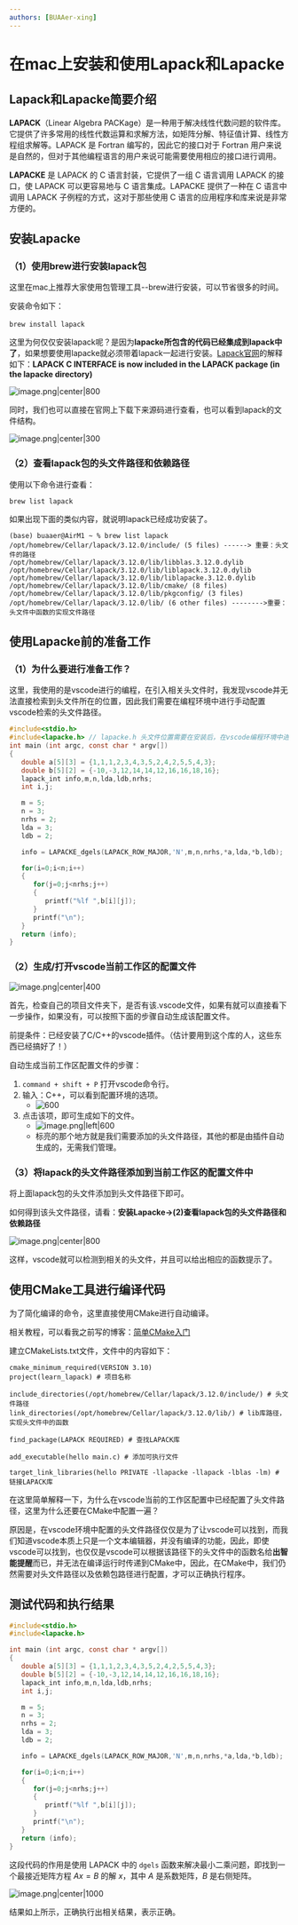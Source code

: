 ```yaml
---
authors: [BUAAer-xing]
---
```



# 在mac上安装和使用Lapack和Lapacke

## Lapack和Lapacke简要介绍

**LAPACK**（Linear Algebra PACKage）是一种用于解决线性代数问题的软件库。它提供了许多常用的线性代数运算和求解方法，如矩阵分解、特征值计算、线性方程组求解等。LAPACK 是 Fortran 编写的，因此它的接口对于 Fortran 用户来说是自然的，但对于其他编程语言的用户来说可能需要使用相应的接口进行调用。

**LAPACKE** 是 LAPACK 的 C 语言封装，它提供了一组 C 语言调用 LAPACK 的接口，使 LAPACK 可以更容易地与 C 语言集成。LAPACKE 提供了一种在 C 语言中调用 LAPACK 子例程的方式，这对于那些使用 C 语言的应用程序和库来说是非常方便的。

## 安装Lapacke

### （1）使用brew进行安装lapack包

这里在mac上推荐大家使用包管理工具--brew进行安装，可以节省很多的时间。

安装命令如下：

`brew install lapack` 

这里为何仅仅安装lapack呢？是因为**lapacke所包含的代码已经集成到lapack中了**，如果想要使用lapacke就必须带着lapack一起进行安装。[Lapack官网](https://www.netlib.org/lapack/)的解释如下：**LAPAСK C INTERFACE is now included in the LAPACK package (in the lapacke directory)**

![image.png|center|800](https://cdn.jsdelivr.net/gh/NEUQer-xing/Markdown_images@master/images-2/20240131102328.png)

同时，我们也可以直接在官网上下载下来源码进行查看，也可以看到lapack的文件结构。

![image.png|center|300](https://cdn.jsdelivr.net/gh/NEUQer-xing/Markdown_images@master/images-2/20240131102725.png)

### （2）查看lapack包的头文件路径和依赖路径

使用以下命令进行查看：

`brew list lapack`

如果出现下面的类似内容，就说明lapack已经成功安装了。

```
(base) buaaer@AirM1 ~ % brew list lapack
/opt/homebrew/Cellar/lapack/3.12.0/include/ (5 files) ------> 重要：头文件的路径
/opt/homebrew/Cellar/lapack/3.12.0/lib/libblas.3.12.0.dylib
/opt/homebrew/Cellar/lapack/3.12.0/lib/liblapack.3.12.0.dylib
/opt/homebrew/Cellar/lapack/3.12.0/lib/liblapacke.3.12.0.dylib
/opt/homebrew/Cellar/lapack/3.12.0/lib/cmake/ (8 files)
/opt/homebrew/Cellar/lapack/3.12.0/lib/pkgconfig/ (3 files)
/opt/homebrew/Cellar/lapack/3.12.0/lib/ (6 other files) -------->重要：头文件中函数的实现文件路径
```

## 使用Lapacke前的准备工作

### （1）为什么要进行准备工作？

这里，我使用的是vscode进行的编程，在引入相关头文件时，我发现vscode并无法直接检索到头文件所在的位置，因此我们需要在编程环境中进行手动配置vscode检索的头文件路径。

```c
#include<stdio.h>
#include<lapacke.h> // lapacke.h 头文件位置需要在安装后，在vscode编程环境中进行手动配置
int main (int argc, const char * argv[])
{
   double a[5][3] = {1,1,1,2,3,4,3,5,2,4,2,5,5,4,3};
   double b[5][2] = {-10,-3,12,14,14,12,16,16,18,16};
   lapack_int info,m,n,lda,ldb,nrhs;
   int i,j;

   m = 5;
   n = 3;
   nrhs = 2;
   lda = 3;
   ldb = 2;

   info = LAPACKE_dgels(LAPACK_ROW_MAJOR,'N',m,n,nrhs,*a,lda,*b,ldb);

   for(i=0;i<n;i++)
   {
      for(j=0;j<nrhs;j++)
      {
         printf("%lf ",b[i][j]);
      }
      printf("\n");
   }
   return (info);
}
```

### （2）生成/打开vscode当前工作区的配置文件

![image.png|center|400](https://cdn.jsdelivr.net/gh/NEUQer-xing/Markdown_images@master/images-2/20240131104249.png)

首先，检查自己的项目文件夹下，是否有该.vscode文件，如果有就可以直接看下一步操作，如果没有，可以按照下面的步骤自动生成该配置文件。

前提条件：已经安装了C/C++的vscode插件。（估计要用到这个库的人，这些东西已经搞好了！）

自动生成当前工作区配置文件的步骤：
1. `command + shift + P` 打开vscode命令行。
2. 输入：C++，可以看到配置环境的选项。
	- ![600](https://cdn.jsdelivr.net/gh/NEUQer-xing/Markdown_images@master/images-2/20240131104828.png)
3. 点击该项，即可生成如下的文件。
	- ![image.png|left|600](https://cdn.jsdelivr.net/gh/NEUQer-xing/Markdown_images@master/images-2/20240131105034.png)
	- 标亮的那个地方就是我们需要添加的头文件路径，其他的都是由插件自动生成的，无需我们管理。

### （3）将lapack的头文件路径添加到当前工作区的配置文件中

将上面lapack包的头文件添加到头文件路径下即可。

如何得到该头文件路径，请看：**安装Lapacke->(2)查看lapack包的头文件路径和依赖路径**

![image.png|center|800](https://cdn.jsdelivr.net/gh/NEUQer-xing/Markdown_images@master/images-2/20240131105722.png)

这样，vscode就可以检测到相关的头文件，并且可以给出相应的函数提示了。

## 使用CMake工具进行编译代码

为了简化编译的命令，这里直接使用CMake进行自动编译。

相关教程，可以看我之前写的博客：[简单CMake入门](https://blog.csdn.net/qq_45575167/article/details/134255316)

建立CMakeLists.txt文件，文件中的内容如下：

```
cmake_minimum_required(VERSION 3.10)
project(learn_lapack) # 项目名称

include_directories(/opt/homebrew/Cellar/lapack/3.12.0/include/) # 头文件路径
link_directories(/opt/homebrew/Cellar/lapack/3.12.0/lib/) # lib库路径，实现头文件中的函数

find_package(LAPACK REQUIRED) # 查找LAPACK库

add_executable(hello main.c) # 添加可执行文件

target_link_libraries(hello PRIVATE -llapacke -llapack -lblas -lm) # 链接LAPACK库
```

在这里简单解释一下，为什么在vscode当前的工作区配置中已经配置了头文件路径，这里为什么还要在CMake中配置一遍？

原因是，在vscode环境中配置的头文件路径仅仅是为了让vscode可以找到，而我们知道vscode本质上只是一个文本编辑器，并没有编译的功能，因此，即使vscode可以找到，也仅仅是vscode可以根据该路径下的头文件中的函数名给**出智能提醒**而已，并无法在编译运行时传递到CMake中，因此，在CMake中，我们仍然需要对头文件路径以及依赖包路径进行配置，才可以正确执行程序。

## 测试代码和执行结果

```c
#include<stdio.h>
#include<lapacke.h>

int main (int argc, const char * argv[])
{
   double a[5][3] = {1,1,1,2,3,4,3,5,2,4,2,5,5,4,3};
   double b[5][2] = {-10,-3,12,14,14,12,16,16,18,16};
   lapack_int info,m,n,lda,ldb,nrhs;
   int i,j;

   m = 5;
   n = 3;
   nrhs = 2;
   lda = 3;
   ldb = 2;

   info = LAPACKE_dgels(LAPACK_ROW_MAJOR,'N',m,n,nrhs,*a,lda,*b,ldb);

   for(i=0;i<n;i++)
   {
      for(j=0;j<nrhs;j++)
      {
         printf("%lf ",b[i][j]);
      }
      printf("\n");
   }
   return (info);
}

```

这段代码的作用是使用 LAPACK 中的 `dgels` 函数来解决最小二乘问题，即找到一个最接近矩阵方程 $Ax = B$ 的解 $x$，其中 $A$ 是系数矩阵，$B$ 是右侧矩阵。

![image.png|center|1000](https://cdn.jsdelivr.net/gh/NEUQer-xing/Markdown_images@master/images-2/20240131111305.png)

结果如上所示，正确执行出相关结果，表示正确。
